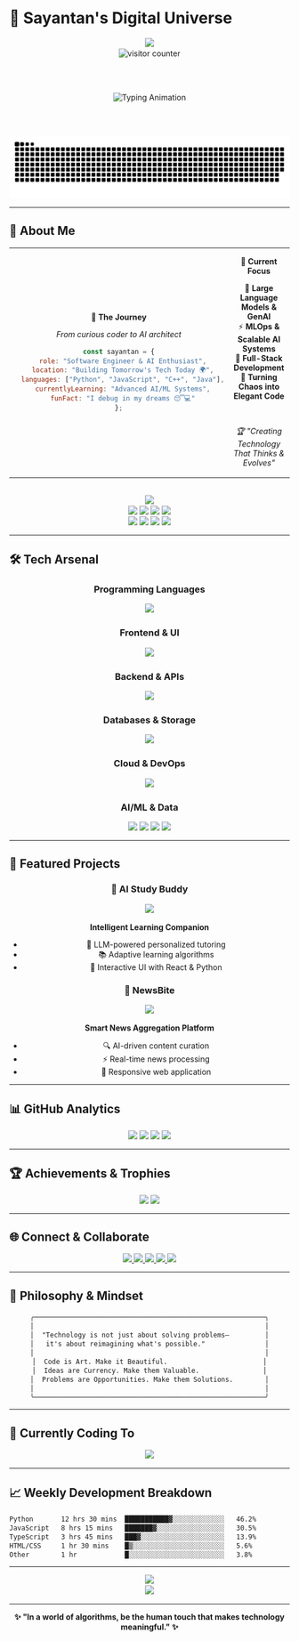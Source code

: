 # 🌟 Sayantan's Digital Universe

<div align="center">

<!-- Animated Header with Wave Effect -->
<img src="https://capsule-render.vercel.app/api?type=waving&height=300&text=Sayantan's%20World&fontAlign=50&fontAlignY=40&color=gradient&customColorList=0,2,2,5,30&fontSize=50&animation=twinkling&fontColor=ffffff" />

<br/>

<!-- Profile Views with Animated Counter -->
<img src="https://komarev.com/ghpvc/?username=Sayantan0008&style=for-the-badge&color=blueviolet&label=PROFILE+VIEWS&labelColor=000000" alt="visitor counter"/>

<br/><br/>

<!-- Typing Animation - Fixed Text Issues -->
<img src="https://readme-typing-svg.demolab.com?font=Fira+Code&weight=700&size=30&duration=2000&pause=500&center=true&vCenter=true&width=800&height=70&lines=Hey+%F0%9F%91%8B+I'm+Sayantan!;Software+Engineer+%7C+AI+Builder;Turning+Ideas+into+Impact;Welcome+to+My+Digital+Space!;Let's+Build+the+Future+Together!" alt="Typing Animation" />

<br/><br/>

<!-- Snake Animation -->
<picture>
  <source media="(prefers-color-scheme: dark)" srcset="https://raw.githubusercontent.com/platane/platane/output/github-contribution-grid-snake-dark.svg">
  <source media="(prefers-color-scheme: light)" srcset="https://raw.githubusercontent.com/platane/platane/output/github-contribution-grid-snake.svg">
  <img alt="github contribution grid snake animation" src="https://raw.githubusercontent.com/platane/platane/output/github-contribution-grid-snake.svg">
</picture>

</div>

---

## 🎯 About Me

<div align="center">

<table>
<tr>
<td align="center" width="50%">
  
**🚀 The Journey**
  
*From curious coder to AI architect*

```javascript
const sayantan = {
  role: "Software Engineer & AI Enthusiast",
  location: "Building Tomorrow's Tech Today 🌍",
  languages: ["Python", "JavaScript", "C++", "Java"],
  currentlyLearning: "Advanced AI/ML Systems",
  funFact: "I debug in my dreams 😴💻"
};
```

</td>
<td align="center" width="50%">

**🎯 Current Focus**

🤖 **Large Language Models & GenAI**  
⚡ **MLOps & Scalable AI Systems**  
🔧 **Full-Stack Development**  
🌊 **Turning Chaos into Elegant Code**  

<br/>

*🏆 "Creating Technology That Thinks & Evolves"*

</td>
</tr>
</table>

<br/>

<!-- Animated Programming Languages -->
<img src="https://readme-typing-svg.demolab.com?font=Fira+Code&size=16&duration=3000&pause=1000&color=58A6FF&center=true&vCenter=true&width=600&lines=💡+Innovation+through+Code;🔮+AI+%7C+Machine+Learning+%7C+Deep+Tech;⚡+Scalable+Systems+%7C+Cloud+Architecture;🎨+Beautiful+Code+%7C+Elegant+Solutions" />

<br/>

<!-- Dynamic Stats Cards -->
<img src="https://img.shields.io/badge/Code_Lines_Written-50K+-FF6B6B?style=for-the-badge&logo=gitlines&logoColor=white" />
<img src="https://img.shields.io/badge/Projects_Built-20+-4ECDC4?style=for-the-badge&logo=rocket&logoColor=white" />
<img src="https://img.shields.io/badge/Coffee_Consumed-∞-F7DC6F?style=for-the-badge&logo=coffee&logoColor=black" />
<img src="https://img.shields.io/badge/Bugs_Fixed-Many-45B7D1?style=for-the-badge&logo=bug&logoColor=white" />

</div>

<div align="center">
  
<!-- Animated Badges -->
<img src="https://img.shields.io/badge/AI_Engineer-FF6B6B?style=for-the-badge&logo=openai&logoColor=white&labelColor=000000" />
<img src="https://img.shields.io/badge/Full_Stack_Dev-4ECDC4?style=for-the-badge&logo=stackoverflow&logoColor=white&labelColor=000000" />
<img src="https://img.shields.io/badge/Problem_Solver-45B7D1?style=for-the-badge&logo=leetcode&logoColor=white&labelColor=000000" />
<img src="https://img.shields.io/badge/Tech_Explorer-F7DC6F?style=for-the-badge&logo=rocket&logoColor=black&labelColor=000000" />

</div>

---

## 🛠️ Tech Arsenal

<div align="center">
  
### Programming Languages
<img src="https://skillicons.dev/icons?i=python,cpp,java,js,typescript,go&theme=dark" />

### Frontend & UI
<img src="https://skillicons.dev/icons?i=react,nextjs,vue,html,css,tailwind&theme=dark" />

### Backend & APIs
<img src="https://skillicons.dev/icons?i=nodejs,fastapi,flask,django,express,graphql&theme=dark" />

### Databases & Storage
<img src="https://skillicons.dev/icons?i=postgres,mongodb,redis,mysql,sqlite,firebase&theme=dark" />

### Cloud & DevOps
<img src="https://skillicons.dev/icons?i=aws,docker,kubernetes,terraform,github,git&theme=dark" />

### AI/ML & Data
<img src="https://skillicons.dev/icons?i=pytorch,tensorflow,opencv,&theme=dark" />
<img src="https://img.shields.io/badge/Langchain-1C3C3C?style=for-the-badge&logo=chainlink&logoColor=white" />
<img src="https://img.shields.io/badge/OpenAI-412991?style=for-the-badge&logo=openai&logoColor=white" />
<img src="https://img.shields.io/badge/Hugging_Face-FFD21E?style=for-the-badge&logo=huggingface&logoColor=black" />

</div>

---

## 🚀 Featured Projects

<div align="center">

### 🎯 AI Study Buddy
<a href="https://github.com/Sayantan0008/ai-study-buddy">
  <img src="https://github-readme-stats.vercel.app/api/pin/?username=Sayantan0008&repo=ai-study-buddy&theme=tokyonight&border_color=7F3FBF&border_radius=10" />
</a>

**Intelligent Learning Companion**
- 🧠 LLM-powered personalized tutoring
- 📚 Adaptive learning algorithms
- 🎨 Interactive UI with React & Python

### 📰 NewsBite
<a href="https://github.com/Sayantan0008/newsbite">
  <img src="https://github-readme-stats.vercel.app/api/pin/?username=Sayantan0008&repo=newsbite&theme=tokyonight&border_color=58A6FF&border_radius=10" />
</a>

**Smart News Aggregation Platform**
- 🔍 AI-driven content curation
- ⚡ Real-time news processing
- 📱 Responsive web application

</div>

---

## 📊 GitHub Analytics

<div align="center">
  
<!-- Animated GitHub Stats -->
<img src="https://github-readme-stats.vercel.app/api?username=Sayantan0008&show_icons=true&theme=tokyonight&hide_border=true&count_private=true&include_all_commits=true" height="170" />
<img src="https://github-readme-streak-stats.herokuapp.com?user=Sayantan0008&theme=tokyonight&hide_border=true&date_format=M%20j%5B%2C%20Y%5D" height="170" />

<!-- Language Stats with Animation -->
<img src="https://github-readme-stats.vercel.app/api/top-langs/?username=Sayantan0008&layout=compact&theme=tokyonight&hide_border=true&langs_count=10&card_width=445" />

<!-- Activity Graph -->
<img src="https://github-readme-activity-graph.vercel.app/graph?username=Sayantan0008&theme=tokyo-night&bg_color=1a1b27&color=70a5fd&line=bf91f3&point=ffffff&area=true&hide_border=true" />

</div>

---

## 🏆 Achievements & Trophies

<div align="center">
  
<img src="https://github-profile-trophy.vercel.app/?username=Sayantan0008&theme=tokyonight&no-frame=true&no-bg=true&row=1&column=7&margin-w=10&margin-h=10" />

<!-- Contribution Calendar -->
<img src="https://github-readme-stats.vercel.app/api?username=Sayantan0008&show_icons=true&theme=radical&hide_border=true&custom_title=Contribution%20Summary&include_all_commits=true" />

</div>

---

## 🌐 Connect & Collaborate

<div align="center">
  
<!-- Social Links with Hover Effects -->
<a href="mailto:sayantanghatak08@gmail.com">
  <img src="https://img.shields.io/badge/Gmail-D14836?style=for-the-badge&logo=gmail&logoColor=white&labelColor=000000" />
</a>
<a href="https://linkedin.com/in/sayantan0008">
  <img src="https://img.shields.io/badge/LinkedIn-0077B5?style=for-the-badge&logo=linkedin&logoColor=white&labelColor=000000" />
</a>
<a href="https://github.com/Sayantan0008">
  <img src="https://img.shields.io/badge/GitHub-100000?style=for-the-badge&logo=github&logoColor=white&labelColor=000000" />
</a>
<a href="https://twitter.com/Sayantan0008">
  <img src="https://img.shields.io/badge/Twitter-1DA1F2?style=for-the-badge&logo=twitter&logoColor=white&labelColor=000000" />
</a>

<!-- Animated Contact Message -->
<img src="https://readme-typing-svg.demolab.com?font=Fira+Code&duration=3000&pause=1000&color=58A6FF&center=true&vCenter=true&width=600&lines=Let's+Connect+and+Build+Together!;Always+Open+to+Exciting+Collaborations;Drop+a+Message+%E2%9C%89%EF%B8%8F+Let's+Chat!" />

</div>

---

## 💭 Philosophy & Mindset

<div align="center">
  
```ascii
╭──────────────────────────────────────────────────────────╮
│                                                          │
│  "Technology is not just about solving problems—         │
│   it's about reimagining what's possible."               │
│                                                          │
│  Code is Art. Make it Beautiful.                        │
│  Ideas are Currency. Make them Valuable.                │
│  Problems are Opportunities. Make them Solutions.        │
│                                                          │
╰──────────────────────────────────────────────────────────╯
```

</div>

---

## 🎵 Currently Coding To

<div align="center">
  
<img src="https://spotify-github-profile.vercel.app/api/view?uid=spotify-username&cover_image=true&theme=novatorem&show_offline=false&background_color=121212&interchange=true&bar_color=53b14f&bar_color_cover=false" />

</div>

---

## 📈 Weekly Development Breakdown

<!--START_SECTION:waka-->
```text
Python       12 hrs 30 mins  ███████████▓░░░░░░░░░░░░░   46.2%
JavaScript   8 hrs 15 mins   ███████▓░░░░░░░░░░░░░░░░░   30.5%
TypeScript   3 hrs 45 mins   ███▓░░░░░░░░░░░░░░░░░░░░░   13.9%
HTML/CSS     1 hr 30 mins    █▒░░░░░░░░░░░░░░░░░░░░░░░   5.6%
Other        1 hr            █░░░░░░░░░░░░░░░░░░░░░░░░   3.8%
```
<!--END_SECTION:waka-->

---

<div align="center">

<!-- Final Animated Message -->
<img src="https://readme-typing-svg.demolab.com?font=Fira+Code&weight=600&size=25&duration=4000&pause=1000&color=FF6B6B&center=true&vCenter=true&multiline=true&width=800&height=100&lines=Thanks+for+Visiting+My+Digital+Space!+%F0%9F%9A%80;Star+%E2%AD%90+My+Repos+if+You+Like+My+Work!;Let's+Code+the+Future+Together!+%F0%9F%8C%9F" />

<br/>

<!-- Footer Wave -->
<img src="https://capsule-render.vercel.app/api?type=waving&height=200&color=gradient&customColorList=0,2,2,5,30&section=footer" />

</div>

---

<div align="center">
  
**✨ "In a world of algorithms, be the human touch that makes technology meaningful." ✨**

</div>
